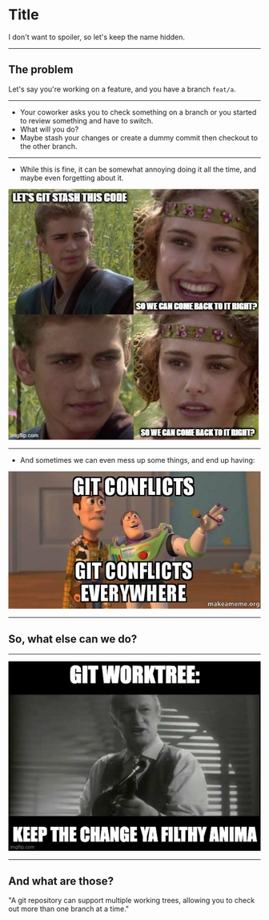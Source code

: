 # Title

I don't want to spoiler, so let's keep the name hidden.

---

## The problem

Let's say you're working on a feature, and you have a branch `feat/a`.

----

- Your coworker asks you to check something on a branch or you started to review something and have to switch.
- What will you do? 
- Maybe stash your changes or create a dummy commit then checkout to the other branch.

----

- While this is fine, it can be somewhat annoying doing it all the time, and maybe even forgetting about it.

![Stash, but...](./assets/stash.jpg)

----

- And sometimes we can even mess up some things, and end up having:

![CONFLICTS??](./assets/conflicts.jpg)

---

## So, what else can we do?

----

![Keep the change](./assets/git-worktree-keep-the-change.jpg)

----

## And what are those?

"A git repository can support multiple working trees, allowing you to check out more than one branch at a time."
